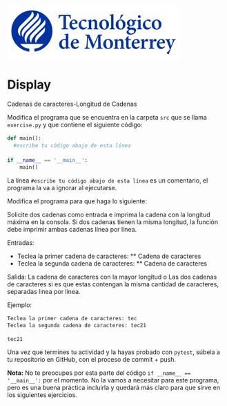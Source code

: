 ![Tec de Monterrey](../../images/logotecmty.png)
# Display
Cadenas de caracteres-Longitud de Cadenas

Modifica el programa que se encuentra en la carpeta `src` que se llama `exercise.py` y que contiene el siguiente código:

```python
def main():
  #escribe tu código abajo de esta línea

if __name__ == '__main__':
    main()
```

La línea `#escribe tu código abajo de esta línea` es un comentario, el programa la va a ignorar al ejecutarse.

Modifica el programa para que haga lo siguiente:

Solicite dos cadenas como entrada e imprima la cadena con la longitud máxima en la consola. Si dos cadenas tienen la misma longitud, la función debe imprimir ambas cadenas línea por línea.

Entradas: 

* Teclea la primer cadena de caracteres: ** Cadena de caracteres
* Teclea la segunda cadena de caracteres: ** Cadena de caracteres

Salida: La cadena de caracteres con la mayor longitud o Las dos cadenas de caracteres si es que estas contengan la misma cantidad de caracteres, separadas linea por linea.

Ejemplo:

```
Teclea la primer cadena de caracteres: tec
Teclea la segunda cadena de caracteres: tec21

tec21
```

Una vez que termines tu actividad y la hayas probado con `pytest`, súbela a tu repositorio en GitHub, con el proceso de commit + push.

**Nota:** No te preocupes por esta parte del código `if __name__ == '__main__':` por el momento. No la vamos a necesitar para este programa, pero es una buena práctica incluirla y quedará más claro para que sirve en los siguientes ejercicios.

[//]: # (Autor: David Cantú - david.cantu.delgado@tec.mx)